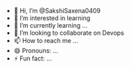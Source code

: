 - 👋 Hi, I’m @SakshiSaxena0409
- 👀 I’m interested in learning
- 🌱 I’m currently learning ...
- 💞️ I’m looking to collaborate on Devops
- 📫 How to reach me ...
- 😄 Pronouns: ...
- ⚡ Fun fact: ...

<!---
SakshiSaxena0409/SakshiSaxena0409 is a ✨ special ✨ repository because its `README.md` (this file) appears on your GitHub profile.
You can click the Preview link to take a look at your changes.
--->

